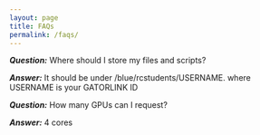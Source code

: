 ```yaml
---
layout: page
title: FAQs
permalink: /faqs/
---
```



_**Question:**_ Where should I store my files and scripts?

_**Answer:**_ It should be under /blue/rcstudents/USERNAME. where USERNAME is your GATORLINK ID


_**Question:**_ How many GPUs can I request?

_**Answer:**_ 4 cores 
